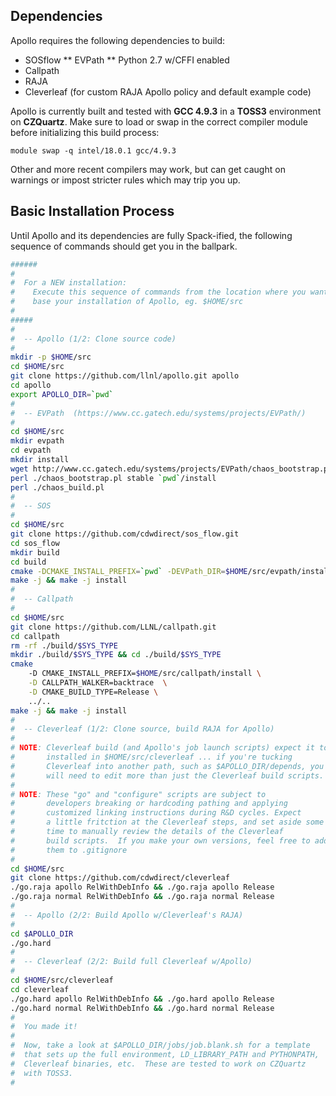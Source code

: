 
## Dependencies

Apollo requires the following dependencies to build:
* SOSflow
** EVPath
** Python 2.7 w/CFFI enabled
* Callpath
* RAJA
* Cleverleaf (for custom RAJA Apollo policy and default example code)

Apollo is currently built and tested with **GCC 4.9.3** in a **TOSS3**
environment on **CZQuartz**. Make sure to load
or swap in the correct compiler module before initializing this build process:

`module swap -q intel/18.0.1 gcc/4.9.3`

Other and more recent compilers may work, but can get caught on warnings or
impost stricter rules which may trip you up.

## Basic Installation Process

Until Apollo and its dependencies are fully Spack-ified, the following
sequence of commands should get you in the ballpark.
```bash
######
#
#  For a NEW installation:
#    Execute this sequence of commands from the location where you want to
#    base your installation of Apollo, eg. $HOME/src
#
#####
#
#  -- Apollo (1/2: Clone source code)
#
mkdir -p $HOME/src
cd $HOME/src
git clone https://github.com/llnl/apollo.git apollo
cd apollo
export APOLLO_DIR=`pwd`
#
#  -- EVPath  (https://www.cc.gatech.edu/systems/projects/EVPath/)
#
cd $HOME/src
mkdir evpath
cd evpath
mkdir install
wget http://www.cc.gatech.edu/systems/projects/EVPath/chaos_bootstrap.pl
perl ./chaos_bootstrap.pl stable `pwd`/install
perl ./chaos_build.pl
#
#  -- SOS
#
cd $HOME/src
git clone https://github.com/cdwdirect/sos_flow.git
cd sos_flow
mkdir build
cd build
cmake -DCMAKE_INSTALL_PREFIX=`pwd` -DEVPath_DIR=$HOME/src/evpath/install ..
make -j && make -j install
#
#  -- Callpath
#
cd $HOME/src
git clone https://github.com/LLNL/callpath.git
cd callpath
rm -rf ./build/$SYS_TYPE
mkdir ./build/$SYS_TYPE && cd ./build/$SYS_TYPE
cmake
    -D CMAKE_INSTALL_PREFIX=$HOME/src/callpath/install \
    -D CALLPATH_WALKER=backtrace  \
    -D CMAKE_BUILD_TYPE=Release \
    ../..
make -j && make -j install
#
#  -- Cleverleaf (1/2: Clone source, build RAJA for Apollo)
#
# NOTE: Cleverleaf build (and Apollo's job launch scripts) expect it to be
#       installed in $HOME/src/cleverleaf ... if you're tucking
#       Cleverleaf into another path, such as $APOLLO_DIR/depends, you
#       will need to edit more than just the Cleverleaf build scripts.
#
# NOTE: These "go" and "configure" scripts are subject to
#       developers breaking or hardcoding pathing and applying
#       customized linking instructions during R&D cycles. Expect
#       a little fritction at the Cleverleaf steps, and set aside some
#       time to manually review the details of the Cleverleaf
#       build scripts.  If you make your own versions, feel free to add
#       them to .gitignore
#
cd $HOME/src
git clone https://github.com/cdwdirect/cleverleaf
./go.raja apollo RelWithDebInfo && ./go.raja apollo Release
./go.raja normal RelWithDebInfo && ./go.raja normal Release
#
#  -- Apollo (2/2: Build Apollo w/Cleverleaf's RAJA)
#
cd $APOLLO_DIR
./go.hard
#
#  -- Cleverleaf (2/2: Build full Cleverleaf w/Apollo)
#
cd $HOME/src/cleverleaf
cd cleverleaf
./go.hard apollo RelWithDebInfo && ./go.hard apollo Release
./go.hard normal RelWithDebInfo && ./go.hard normal Release
#
#  You made it!
#
#  Now, take a look at $APOLLO_DIR/jobs/job.blank.sh for a template
#  that sets up the full environment, LD_LIBRARY_PATH and PYTHONPATH,
#  Cleverleaf binaries, etc.  These are tested to work on CZQuartz
#  with TOSS3.
#
```
